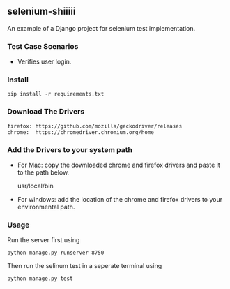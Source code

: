 ## selenium-shiiiii

An example of a Django project for selenium test implementation. 

### Test Case Scenarios

* Verifies user login.

### Install 

    pip install -r requirements.txt

### Download The Drivers

    firefox: https://github.com/mozilla/geckodriver/releases
    chrome:  https://chromedriver.chromium.org/home

### Add the Drivers to your system path

* For Mac: copy the downloaded chrome and firefox drivers and paste it to the path below. 

    usr/local/bin

* For windows: add the location of the chrome and firefox drivers to your environmental path.

### Usage

Run the server first using 

    python manage.py runserver 8750

Then run the selinum test in a seperate terminal using

    python manage.py test

